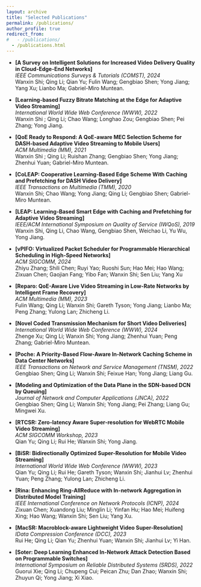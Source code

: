 ```yaml
---
layout: archive
title: "Selected Publications"
permalink: /publications/
author_profile: true
redirect_from: 
#   - /publications/
  - /publications.html
---
```

<!-- ## Selected Publications -->

- **[A Survey on Intelligent Solutions for Increased Video Delivery Quality in Cloud-Edge-End Networks]**  
  *IEEE Communications Surveys & Tutorials (COMST), 2024*  
  Wanxin Shi; Qing Li; Qian Yu; Fulin Wang; Gengbiao Shen; Yong Jiang; Yang Xu; Lianbo Ma; Gabriel-Miro Muntean.

- **[Learning-based Fuzzy Bitrate Matching at the Edge for Adaptive Video Streaming]**  
  *International World Wide Web Conference (WWW), 2022*  
  Wanxin Shi ; Qing Li; Chao Wang; Longhao Zou; Gengbiao Shen; Pei Zhang; Yong Jiang.

- **[QoE Ready to Respond: A QoE-aware MEC Selection Scheme for DASH-based Adaptive Video Streaming to Mobile Users]**  
  *ACM Multimedia (MM), 2021*  
  Wanxin Shi ; Qing Li; Ruishan Zhang; Gengbiao Shen; Yong Jiang; Zhenhui Yuan; Gabriel-Miro Muntean.

- **[CoLEAP: Cooperative Learning-Based Edge Scheme With Caching and Prefetching for DASH Video Delivery]**  
  *IEEE Transactions on Multimedia (TMM), 2020*  
  Wanxin Shi; Chao Wang; Yong Jiang; Qing Li; Gengbiao Shen; Gabriel-Miro Muntean.

- **[LEAP: Learning-Based Smart Edge with Caching and Prefetching for Adaptive Video Streaming]**  
  *IEEE/ACM International Symposium on Quality of Service (IWQoS), 2019*  
  Wanxin Shi, Qing Li, Chao Wang, Gengbiao Shen, Weichao Li, Yu Wu, Yong Jiang.

- **[vPIFO: Virtualized Packet Scheduler for Programmable Hierarchical Scheduling in High-Speed Networks]**  
  *ACM SIGCOMM, 2024*  
  Zhiyu Zhang; Shili Chen; Ruyi Yao; Ruoshi Sun; Hao Mei; Hao Wang; Zixuan Chen; Gaojian Fang; Yibo Fan; Wanxin Shi; Sen Liu; Yang Xu

- **[Reparo: QoE-Aware Live Video Streaming in Low-Rate Networks by Intelligent Frame Recovery]**  
  *ACM Multimedia (MM), 2023*  
  Fulin Wang; Qing Li; Wanxin Shi; Gareth Tyson; Yong Jiang; Lianbo Ma; Peng Zhang; Yulong Lan; Zhicheng Li.

- **[Novel Coded Transmission Mechanism for Short Video Deliveries]**  
  *International World Wide Web Conference (WWW), 2024*  
  Zhenge Xu; Qing Li; Wanxin Shi; Yong Jiang; Zhenhui Yuan; Peng Zhang; Gabriel-Miro Muntean.

- **[Poche: A Priority-Based Flow-Aware In-Network Caching Scheme in Data Center Networks]**  
  *IEEE Transactions on Network and Service Management (TNSM), 2022*  
  Gengbiao Shen; Qing Li; Wanxin Shi; Feixue Han; Yong Jiang; Liang Gu.

- **[Modeling and Optimization of the Data Plane in the SDN-based DCN by Queuing]**  
  *Journal of Network and Computer Applications (JNCA), 2022*  
  Gengbiao Shen; Qing Li; Wanxin Shi; Yong Jiang; Pei Zhang; Liang Gu; Mingwei Xu.

- **[RTCSR: Zero-latency Aware Super-resolution for WebRTC Mobile Video Streaming]**  
  *ACM SIGCOMM Workshop, 2023*  
  Qian Yu; Qing Li; Rui He; Wanxin Shi; Yong Jiang.

- **[BiSR: Bidirectionally Optimized Super-Resolution for Mobile Video Streaming]**  
  *International World Wide Web Conference (WWW), 2023*  
  Qian Yu; Qing Li; Rui He; Gareth Tyson; Wanxin Shi; Jianhui Lv; Zhenhui Yuan; Peng Zhang; Yulong Lan; Zhicheng Li.

- **[Rina: Enhancing Ring-AllReduce with In-network Aggregation in Distributed Model Training]**  
  *IEEE International Conference on Network Protocols (ICNP), 2024*  
  Zixuan Chen; Xuandong Liu; Minglin Li; Yinfan Hu; Hao Mei; Huifeng Xing; Hao Wang; Wanxin Shi; Sen Liu; Yang Xu.

- **[MacSR: Macroblock-aware Lightweight Video Super-Resolution]**  
  *IData Compression Conference (DCC), 2023*  
  Rui He; Qing Li; Qian Yu; Zhenhui Yuan; Wanxin Shi; Jianhui Lv; Yi Han.

- **[Soter: Deep Learning Enhanced In-Network Attack Detection Based on Programmable Switches]**  
  *International Symposium on Reliable Distributed Systems (SRDS), 2022*  
  Guorui Xie; Qing Li; Chupeng Cui; Peican Zhu; Dan Zhao; Wanxin Shi; Zhuyun Qi; Yong Jiang; Xi Xiao.


<!-- - Wanxin Shi; Qing Li; Qian Yu; Fulin Wang; Gengbiao Shen; Yong Jiang; Yang Xu; Lianbo Ma; Gabriel-Miro Muntean  
"A Survey on Intelligent Solutions for Increased Video Delivery Quality in Cloud-Edge-End Networks"  
_IEEE Communications Surveys & Tutorials (COMST) (2024)_

- Wanxin Shi ; Qing Li; Chao Wang; Longhao Zou; Gengbiao Shen; Pei Zhang; Yong Jiang  
"Learning-based Fuzzy Bitrate Matching at the Edge for Adaptive Video Streaming "   
_International World Wide Web Conference (WWW) (2022)_

- Wanxin Shi ; Qing Li; Ruishan Zhang; Gengbiao Shen; Yong Jiang; Zhenhui Yuan; Gabriel-Miro Muntean  
"QoE Ready to Respond: Comprehensive Mobile Scheme based on Cache States for DASH Video Streaming"  
_ACM Multimedia (MM) (2021)_

- Wanxin Shi; Chao Wang; Yong Jiang; Qing Li; Gengbiao Shen; Gabriel-Miro Muntean  
"CoLEAP: Cooperative Learning-Based Edge Scheme With Caching and Prefetching for DASH Video Delivery"  
_IEEE Transactions on Multimedia (TMM) (2020)_

- Wanxin Shi; Qing Li; Wang Chao; Gengbiao Shen; Fuliang Li; Yu Wu; Yong Jiang  
"LEAP: Learning-Based Smart Edge with Caching and Prefetching for Adaptive Video Streaming"  
_IEEE/ACM International Symposium on Quality of Service (IWQoS) (2019)_

- Zhiyu Zhang; Shili Chen; Ruyi Yao; Ruoshi Sun; Hao Mei; Hao Wang; Zixuan Chen; Gaojian Fang; Yibo Fan; Wanxin Shi; Sen Liu; Yang Xu  
"vPIFO: Virtualized Packet Scheduler for Programmable Hierarchical Scheduling in High-Speed Networks"  
_ACM SIGCOMM (2024)_ 

- Fulin Wang; Qing Li; Wanxin Shi; Gareth Tyson; Yong Jiang; Lianbo Ma; Peng Zhang; Yulong Lan; Zhicheng Li  
"Reparo: QoE-Aware Live Video Streaming in Low-Rate Networks by Intelligent Frame Recovery"   
_ACM Multimedia (MM) (2023)_

- Zhenge Xu; Qing Li; Wanxin Shi; Yong Jiang; Zhenhui Yuan; Peng Zhang; Gabriel-Miro Muntean  
"Novel Coded Transmission Mechanism for Short Video Deliveries"  
_International World Wide Web Conference (WWW) (2024)_

- Gengbiao Shen; Qing Li; Wanxin Shi; Feixue Han; Yong Jiang; Liang Gu  
"Poche: A Priority-Based Flow-Aware In-Network Caching Scheme in Data Center Networks"   
_IEEE Transactions on Network and Service Management (TNSM) (2022)_

- Gengbiao Shen; Qing Li; Wanxin Shi; Yong Jiang; Pei Zhang; Liang Gu; Mingwei Xu  
"Modeling and optimization of the data plane in the SDN-based DCN by queuing"  
_Journal of Network and Computer Applications (JNCA) (2022)_

- Qian Yu; Qing Li; Rui He; Wanxin Shi; Yong Jiang  
"RTCSR: Zero-latency Aware Super-resolution for WebRTC Mobile Video Streaming"  
_ACM SIGCOMM Workshop (2023)_

- Qian Yu; Qing Li; Rui He; Gareth Tyson; Wanxin Shi; Jianhui Lv; Zhenhui Yuan; Peng Zhang; Yulong Lan; Zhicheng Li  
"BiSR: Bidirectionally Optimized Super-Resolution for Mobile Video Streaming"   
_International World Wide Web Conference (WWW) (2023)_


- Zixuan Chen; Xuandong Liu; Minglin Li; Yinfan Hu; Hao Mei; Huifeng Xing; Hao Wang; Wanxin Shi; Sen Liu; Yang Xu  
"Rina: Enhancing Ring-AllReduce with In-network Aggregation in Distributed Model Training"  
_IEEE International Conference on Network Protocols (ICNP) (2024)_

- Rui He; Qing Li; Qian Yu; Zhenhui Yuan; Wanxin Shi; Jianhui Lv; Yi Han  
"MacSR: Macroblock-aware Lightweight Video Super-Resolution"  
_Data Compression Conference (DCC) (2023)_

- Guorui Xie; Qing Li; Chupeng Cui; Peican Zhu; Dan Zhao; Wanxin Shi; Zhuyun Qi; Yong Jiang; Xi Xiao  
"Soter: Deep Learning Enhanced In-Network Attack Detection Based on Programmable Switches"  
_International Symposium on Reliable Distributed Systems (SRDS) (2022)_

 -->
